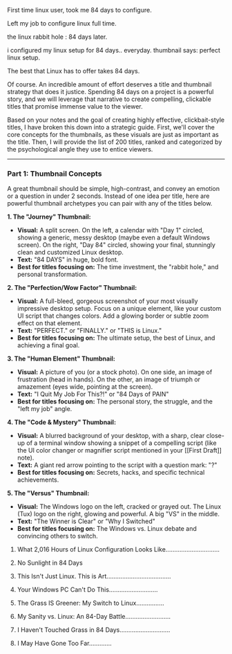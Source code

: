 First time linux user, took me 84 days to configure. 


Left my job to configure linux full time. 

the linux rabbit hole : 84 days later. 

i configured my linux setup for 84 days.. everyday.
thumbnail says: perfect linux setup. 

The best that Linux has to offer takes 84 days. 

Of course. An incredible amount of effort deserves a title and thumbnail strategy that does it justice. Spending 84 days on a project is a powerful story, and we will leverage that narrative to create compelling, clickable titles that promise immense value to the viewer.

Based on your notes and the goal of creating highly effective, clickbait-style titles, I have broken this down into a strategic guide. First, we'll cover the core concepts for the thumbnails, as these visuals are just as important as the title. Then, I will provide the list of 200 titles, ranked and categorized by the psychological angle they use to entice viewers.

---

### Part 1: Thumbnail Concepts

A great thumbnail should be simple, high-contrast, and convey an emotion or a question in under 2 seconds. Instead of one idea per title, here are powerful thumbnail archetypes you can pair with any of the titles below.

**1. The "Journey" Thumbnail:**
*   **Visual:** A split screen. On the left, a calendar with "Day 1" circled, showing a generic, messy desktop (maybe even a default Windows screen). On the right, "Day 84" circled, showing your final, stunningly clean and customized Linux desktop.
*   **Text:** "84 DAYS" in huge, bold font.
*   **Best for titles focusing on:** The time investment, the "rabbit hole," and personal transformation.

**2. The "Perfection/Wow Factor" Thumbnail:**
*   **Visual:** A full-bleed, gorgeous screenshot of your most visually impressive desktop setup. Focus on a unique element, like your custom UI script that changes colors. Add a glowing border or subtle zoom effect on that element.
*   **Text:** "PERFECT." or "FINALLY." or "THIS is Linux."
*   **Best for titles focusing on:** The ultimate setup, the best of Linux, and achieving a final goal.

**3. The "Human Element" Thumbnail:**
*   **Visual:** A picture of you (or a stock photo). On one side, an image of frustration (head in hands). On the other, an image of triumph or amazement (eyes wide, pointing at the screen).
*   **Text:** "I Quit My Job For This?!" or "84 Days of PAIN"
*   **Best for titles focusing on:** The personal story, the struggle, and the "left my job" angle.

**4. The "Code & Mystery" Thumbnail:**
*   **Visual:** A blurred background of your desktop, with a sharp, clear close-up of a terminal window showing a snippet of a compelling script (like the UI color changer or magnifier script mentioned in your [[First Draft]] note).
*   **Text:** A giant red arrow pointing to the script with a question mark: "?"
*   **Best for titles focusing on:** Secrets, hacks, and specific technical achievements.

**5. The "Versus" Thumbnail:**
*   **Visual:** The Windows logo on the left, cracked or grayed out. The Linux (Tux) logo on the right, glowing and powerful. A big "VS" in the middle.
*   **Text:** "The Winner is Clear" or "Why I Switched"
*   **Best for titles focusing on:** The Windows vs. Linux debate and convincing others to switch.


1.  What 2,016 Hours of Linux Configuration Looks Like...............................
2.  No Sunlight in 84 Days



3. This Isn't Just Linux. This is Art.....................................
4. Your Windows PC Can't Do This............................
5. The Grass IS Greener: My Switch to Linux................
6. My Sanity vs. Linux: An 84-Day Battle..........................
7. I Haven't Touched Grass in 84 Days.............................
8. I May Have Gone Too Far.............
